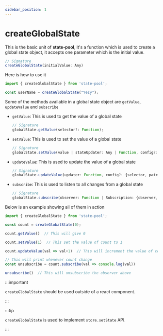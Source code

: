 ```yaml
---
sidebar_position: 1
---
```


# createGlobalState
This is the basic unit of **state-pool**, it's a function which is used to create a global state object, it accepts one parameter which is the initial value.

```js
// Signature
createGlobalState(initialValue: Any)
```

Here is how to use it

```js
import { createGlobalState } from 'state-pool';

const userName = createGlobalState("Yezy");
```

Some of the methods available in a global state object are `getValue`, `updateValue` and `subscribe`

- `getValue`: This is used to get the value of a global state
  ```js
  // Signature
  globalState.getValue(selector?: Function);
  ```
- `setValue`: This is used to set the value of a global state
  ```js
  // Signature
  globalState.setValue(value | stateUpdater: Any | Function, config?: {selector, patcher});
  ```
- `updateValue`: This is used to update the value of a global state
  ```js
  // Signature
  globalState.updateValue(updater: Function, config?: {selector, patcher});
  ```
- `subscribe`: This is used to listen to all changes from a global state
  ```js
  // Signature
  globalState.subscribe(observer: Function | Subscription: {observer, selector});
  ```

Below is an example showing all of them in action
```js
import { createGlobalState } from 'state-pool';

const count = createGlobalState(0);

count.getValue()  // This will give 0

count.setValue(1)  // This set the value of count to 1

count.updateValue(val => val+1)  // This will increment the value of count

// This will print whenever count change
const unsubscribe = count.subscribe(val => console.log(val)) 

unsubscribe()  // This will unsubscribe the observer above
```


:::important

`createGlobalState` should be used outside of a react component. 

:::

:::tip

`createGlobalState` is used to implement `store.setState` API. 

:::